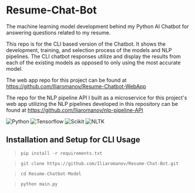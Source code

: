 # Resume-Chat-Bot
The machine learning model development behind my Python AI Chatbot for answering questions related to my resume. <!-- utilizing tensorflow keras DNN and sklearn LinearSVC models as well as nltk and spacy for NLP.-->

This repo is for the CLI based version of the Chatbot. It shows the development, training, and selection process of the models and NLP pipelines. The CLI chatbot responses utilize and display the results from each of the existing models as opposed to only using the most accurate model. 

The web app repo for this project can be found at https://github.com/Iliaromanov/Resume-Chatbot-WebApp

The repo for the NLP pipeline API I built as a microservice for this project's web app utilizing the NLP pipelines developed in this repository can be found at https://github.com/Iliaromanov/nlp-pipeline-API

![Python](https://img.shields.io/badge/-Python-05122A?style=flat&logo=Python)
![Tensorflow](https://img.shields.io/badge/-Tensorflow-05122A?style=flat&logo=Tensorflow)
![Scikit](https://img.shields.io/badge/-Scikit_Learn-05122A?style=flat&logo=Scikit_Learn)
![NLTK](https://img.shields.io/badge/-NLTK-05122A?style=flat&logo=NLTK)


## Installation and Setup for CLI Usage

> `pip install -r requirements.txt`

> `git clone https://github.com/Iliaromanov/Resume-Chat-Bot.git`

> `cd Resume-Chatbot-Model`

> `python main.py`

<!--
Intents I want to use in the future but don't have the frontend for yet:

{"tag": "iliaBOT_other_options",
    "patterns": ["What other things can you tell me about?",
                 "What else can you help me with?",
                 "What are my other options?",
                 "Is there anything else you can do, besides what you've shown me?",
                 "What else can you tell me",
                 "How else can you help me",
                 "What are my other options?",
                 "Can you show me the other options",
                 "Could you show me anything else, other than what I've seen so far?",
                 "Extra other options",
                 "other options"
                ],
    "responses": ["😳 Looks like you found a feature Ilia hasn't finished building yet. For now lets just move on pretend this never happened ..."],
    "context_set": "Here are some other things I can help you with"
},

Have a quick chat with IliaBOT for an interactive way to get some insights about myself and my resume!
-->

